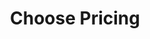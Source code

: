 ---
title : "Choose Pricing"
description : "this is meta description"
layout : "pricing"
offer : "Save 50% On Annual Subscription"
# you can set only monthly, only yearly, or toggle both
monthly_yearly_toggle: "toggle" # available value "monthly"/"yearly"/"toggle"
draft : true


# pricing card
pricing_card:
# pricing table
- name : "Essentials"
  content : "Nam ex Magnam ratione corporis harum minus quae laudantium, ullam quaerat Illum"
  currency: "€"
  monthly_price : "0"
  yearly_price : "0"
  featured : false
  button_label : "Grab This Deal"
  button_link : "#"
  services:
  - "Track Reward Part Program"
  - "Design and prototype powerful"
  - "Keep work in unlimited storage"
  - "Add people document handoff."
  
# pricing table
- name : "Team"
  content : "Sed a ratione nemo adipisci doloribus quisquam aut sapiente quibusdam illum debitis."
  currency: "€"
  monthly_price : "9"
  yearly_price : "99"
  featured : true
  button_label : "Grab This Deal"
  button_link : "#"
  services:
  - "Track Reward Part Program"
  - "Design and prototype powerful"
  - "Keep work in unlimited storage"
  - "Add people document handoff."
  
# pricing table
- name : "Professional"
  content : "Iusto optio voluptatem numquam natus totam ea vero minus nihil libero non!"
  currency: "€"
  monthly_price : "99"
  yearly_price : "999"
  featured : false
  button_label : "Grab This Deal"
  button_link : "#"
  services:
  - "Track Reward Part Program"
  - "Design and prototype powerful"
  - "Keep work in unlimited storage"
  - "Add people document handoff."
---